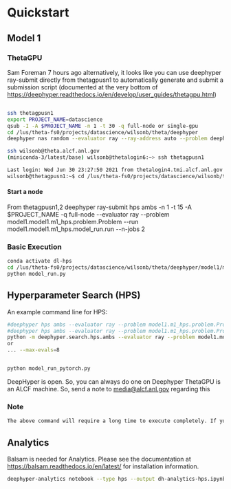 # Quickstart

## Model 1

### ThetaGPU

Sam Foreman  7 hours ago
alternatively, it looks like you can use deephyper ray-submit directly from thetagpusn1 to automatically generate and submit a submission script
(documented at the very bottom of https://deephyper.readthedocs.io/en/develop/user_guides/thetagpu.html)

```bash
```

```bash
ssh thetagpusn1
export PROJECT_NAME=datascience
qsub -I -A $PROJECT_NAME -n 1 -t 30 -q full-node or single-gpu
cd /lus/theta-fs0/projects/datascience/wilsonb/theta/deephyper
deephyper nas random --evaluator ray --ray-address auto --problem deephyper.benchmark.nas.mnist1D.problem.Problem --max-evals 10 --num-cpus-per-task 1 --num-gpus-per-task 1
```

```bash
ssh wilsonb@theta.alcf.anl.gov
(miniconda-3/latest/base) wilsonb@thetalogin6:~> ssh thetagpusn1

Last login: Wed Jun 30 23:27:50 2021 from thetalogin4.tmi.alcf.anl.gov
wilsonb@thetagpusn1:~$ cd /lus/theta-fs0/projects/datascience/wilsonb/theta/
```

#### Start a node

From thetagpusn1,2
deephyper ray-submit hps ambs -n 1 -t 15 -A $PROJECT_NAME -q full-node --evaluator ray --problem model1.model1.m1_hps.problem.Problem --run model1.model1.m1_hps.model_run.run --n-jobs 2

### Basic Execution

```bash
conda activate dl-hps
cd /lus/theta-fs0/projects/datascience/wilsonb/theta/deephyper/model1/model1/m1_hps/
python model_run.py
```

## Hyperparameter Search (HPS)

An example command line for HPS:

```bash
#deephyper hps ambs --evaluator ray --problem model1.m1_hps.problem.Problem --run model1.m1_hps.model_run.run --n-jobs 1
#deephyper hps ambs --evaluator ray --problem model1.m1_hps.problem.Problem --run model1.m1_hps.model_run.run --n-jobs 1
python -m deephyper.search.hps.ambs --evaluator ray --problem model1.model1.m1_hps.problem.Problem --run model1.model1.m1_hps.model_run.run --n-jobs 1
or
... --max-evals=8

```

```bash
```

```bash
python model_run_pytorch.py
```

DeepHyper is open. So, you can always do one on Deephyper ThetaGPU is an ALCF machine. So, send a note to media@alcf.anl.gov regarding this

### Note

```bash
The above command will require a long time to execute completely. If you want to generate a smaller dataset, append '--max-evals 100’ to the end of the command to expedite the process.
```

## Analytics

Balsam is needed for Analytics.  Please see the documentation at https://balsam.readthedocs.io/en/latest/ for installation information.

```bash
deephyper-analytics notebook --type hps --output dh-analytics-hps.ipynb results.csv
```
